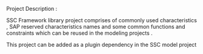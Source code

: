 Project Description :

SSC Framework library project comprises of commonly used characteristics , SAP reserved characteristics names and some common functions and constraints which can be reused in the modeling projects . 

This project can be added as a plugin dependency in the SSC model project
